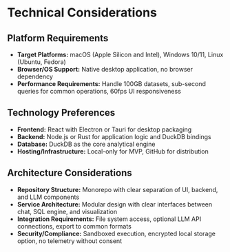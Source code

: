 # Technical Considerations

## Platform Requirements
- **Target Platforms:** macOS (Apple Silicon and Intel), Windows 10/11, Linux (Ubuntu, Fedora)
- **Browser/OS Support:** Native desktop application, no browser dependency
- **Performance Requirements:** Handle 100GB datasets, sub-second queries for common operations, 60fps UI responsiveness

## Technology Preferences
- **Frontend:** React with Electron or Tauri for desktop packaging
- **Backend:** Node.js or Rust for application logic and DuckDB bindings
- **Database:** DuckDB as the core analytical engine
- **Hosting/Infrastructure:** Local-only for MVP, GitHub for distribution

## Architecture Considerations
- **Repository Structure:** Monorepo with clear separation of UI, backend, and LLM components
- **Service Architecture:** Modular design with clear interfaces between chat, SQL engine, and visualization
- **Integration Requirements:** File system access, optional LLM API connections, export to common formats
- **Security/Compliance:** Sandboxed execution, encrypted local storage option, no telemetry without consent
